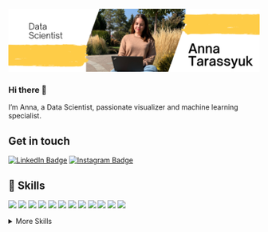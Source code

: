 ![AnnaTarassyuk's GitHub Banner](https://github.com/AnnaTarassyuk/AnnaTarassyuk/blob/main/Github%20bunner.png)

### Hi there 👋

I’m Anna, a Data Scientist, passionate visualizer and machine learning specialist.

## Get in touch

[![LinkedIn Badge](https://img.shields.io/badge/LinkedIn-Profile-informational?style=flat&logo=linkedin&logoColor=white&color=0D76A8)](https://www.linkedin.com/in/anna-tarassyuk/)
[![Instagram Badge](https://img.shields.io/badge/LinkedIn-Profile-informational?style=flat&logo=linkedin&logoColor=white&color=0D76A8)](https://www.linkedin.com/in/anna-tarassyuk/)

## :briefcase: Skills 
![](https://img.shields.io/badge/Code-Python-informational?style=flat&logo=python&logoColor=white&color=4682B4)
![](https://img.shields.io/badge/Code-PostgreSQL-informational?style=flat&logo=postgresql&logoColor=white&color=4682B4)
![](https://img.shields.io/badge/Tools-Pandas-informational?style=flat&logo=pandas&logoColor=white&color=F4C430)
![](https://img.shields.io/badge/Tools-NumPy-informational?style=flat&logo=numpy&logoColor=white&color=F4C430)
![](https://img.shields.io/badge/Tools-SciPy-informational?style=flat&logo=scipy&logoColor=white&color=F4C430)
![](https://img.shields.io/badge/ML-scikitlearn-informational?style=flat&logo=scikitlearn&logoColor=white&color=9ACD32)
![](https://img.shields.io/badge/ML-CatBoost-informational?style=flat&color=9ACD32)
![](https://img.shields.io/badge/ML-LightGBM-informational?style=flate&color=9ACD32)
![](https://img.shields.io/badge/ML-Keras-informational?style=flat&logo=keras&logoColor=white&color=9ACD32)
![](https://img.shields.io/badge/Tools-Matplotlib-informational?style=flat&color=FD3062)
![](https://img.shields.io/badge/Tools-Seaborn-informational?style=flat&color=FD3062)
![](https://img.shields.io/badge/Tools-Plotly-informational?style=flat&color=FD3062&logo=plotly&logoColor=white)


<details>
<summary>More Skills</summary>
  
  ![](https://img.shields.io/badge/Tools-PyMystem-informational?style=flat&color=F4C430)
  ![](https://img.shields.io/badge/Tools-BERT-informational?style=flat&color=F4C430)
  ![](https://img.shields.io/badge/Tools-RuBERT-informational?style=flat&color=F4C430)
  ![](https://img.shields.io/badge/Tools-Word2vec-informational?style=flat&color=F4C430)
  ![](https://img.shields.io/badge/Tools-statsmodels-informational?style=flat&color=F4C430)
  ![](https://img.shields.io/badge/ML-XGBoost-informational?style=flate&color=9ACD32)
  

</details>
